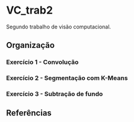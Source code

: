 # VC_trab2

Segundo trabalho de visão computacional.

## Organização

### Exercício 1 - Convolução

### Exercício 2 - Segmentação com K-Means

### Exercício 3 - Subtração de fundo

## Referências
